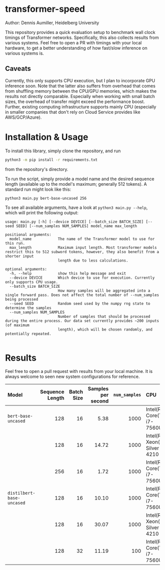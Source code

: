 # transformer-speed

Author: Dennis Aumiller, Heidelberg University

This repository provides a quick evaluation setup to benchmark wall clock timings of Transformer networks. 
Specifically, this also collects results from various systems.
Feel free to open a PR with timings with your local hardware,
to get a better understanding of how fast/slow inference on various systems is.

## Caveats
Currently, this only supports CPU execution, but I plan to incorporate GPU inference soon.
Note that the latter also suffers from overhead that comes from shuffling memory between the CPU/GPU memories,
which makes the results not directly comparable.
Especially when working with small batch sizes, the overhead of transfer might exceed the performance boost.
Further, existing computing infrastructure supports mainly CPU
(especially in smaller companies that don't rely on Cloud Service provides like AWS/GCP/Azure).

# Installation & Usage

To install this library, simply clone the repository, and run
```bash
python3 -m pip install -r requirements.txt
```
from the repository's directory.

To run the script, simply provide a model name and the desired sequence length (available up to the model's maximum; generally 512 tokens).
A standard run might look like this:
```bash
python3 main.py bert-base-uncased 256
```


To see all available arguments, have a look at `python3 main.py --help`, which will print the following output:

```
usage: main.py [-h] [--device DEVICE] [--batch_size BATCH_SIZE] [--seed SEED] [--num_samples NUM_SAMPLES] model_name max_length

positional arguments:
  model_name            The name of the Transformer model to use for this run.
  max_length            Maximum input length. Most transformer models restrict this to 512 subword tokens, however, they also benefit from a shorter input
                        length due to less calculations.

optional arguments:
  -h, --help            show this help message and exit
  --device DEVICE       Which device to use for execution. Currently only supports CPU usage.
  --batch_size BATCH_SIZE
                        How many samples will be aggregated into a single forward pass. Does not affect the total number of --num_samples being processed
  --seed SEED           Random seed used by the numpy rng state to determine the samples
  --num_samples NUM_SAMPLES
                        Number of samples that should be processed during the entire process. Our data set currently provides ~200 inputs (of maximum
                        length), which will be chosen randomly, and potentially repeated.


```
# Results

Feel free to open a pull request with results from your local machine. It is always welcome to seen new system configurations for reference.

|Model                      | Sequence Length | Batch Size| Samples per second | `num_samples` | CPU                         | RAM        | Tokenization  | Inference |
| :------------------------ | --------------: | --------: | -----------------: | ------------: | :-------------------------- | :--------: | ------------: | --------: |
| `bert-base-uncased`       | 128             | 16        | 5.38               | 1000          | Intel(R) Core(TM) i7-7560U  | DDR3-1866  | 0.8039s       | 185.05s   |
|                           | 128             | 16        | 14.72              | 1000          | Intel(R) Xeon(R) Silver 4210| DDR4-2933  | 0.5708s       | 67.34s    |
|                           | 256             | 16        | 1.72               | 1000          | Intel(R) Core(TM) i7-7560U  | DDR3-1866  | 0.8476s       | 579.95s   |
| `distilbert-base-uncased` | 128             | 16        | 10.10              | 1000          | Intel(R) Core(TM) i7-7560U  | DDR3-1866  | 1.5550s       | 99.09s    |
|                           | 128             | 16        | 30.07              | 1000          | Intel(R) Xeon(R) Silver 4210| DDR4-2933  | 0.5695s       | 32.69s    |
|                           | 128             | 32        | 11.19              | 100           | Intel(R) Core(TM) i7-7560U  | DDR3-1866  | 0.0846s       | 8.85s     |
